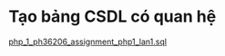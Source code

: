 #   Tạo bảng CSDL có quan hệ
[php_1_ph36206_assignment_php1_lan1.sql](./php_1_ph36206_assignment_php1_lan1.sql)